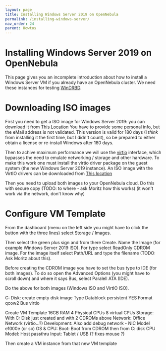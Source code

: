 ```yaml
---
layout: page
title: Installing Windows Server 2019 on OpenNebula
permalink: /installing-windows-server/
nav_order: 24
parent: Howtos
---
```


# [](#header-1) Installing Windows Server 2019 on OpenNebula 

This page gives you an incomplete introduction about how to install
a Windows Server VM if you already have an OpenNebula cluster. We
need these instances for testing [WinDRBD](https://www.github.com/LINBIT/WinDRBD).

# [](#header-2) Downloading ISO images

First you need to get a ISO image for Windows Server 2019: you
can download it from [This Location](https://www.microsoft.com/en-us/evalcenter/download-windows-server-2019)
You have to provide some personal info, but the eMail address is not validated.
This version is valid for 180 days (I *think* from installing it the first time, but I didn't count), so be prepared to either obtain a license or re-install Windows after 180 days.

Then to achive maximum performance we will use the [virtio](https://wiki.libvirt.org/page/Virtio) interface, which bypasses the need to emulate networking / storage and other hardware. To make this work one must install the virtio driver package on the guest system (the new Windows Server 2019 instance). An ISO image with the VirtIO drivers can be downloaded from [This location](https://fedorapeople.org/groups/virt/virtio-win/direct-downloads/archive-virtio/virtio-win-0.1.221-1/)

Then you need to upload both images to your OpenNebula cloud. Do this with
secure copy (TODO: to where - ask Moritz how this works) (it won't work
via the network, don't know why)

# [](#header-2) Configure VM Template

From the dashboard (menu on the left side you might have to click
the button with the three lines) select Storage / Images.

Then select the green plus sign and from there Create. Name the
Image (for example Windows Server 2019 ISO). For type select 
ReadOnly CDROM image. For the image itself select Path/URL
and type the filename (TODO: Ask Moritz about this).

Before creating the CDROM image you have to set the bus type to
IDE (for both images). To do so open the Advanced Options (you
might have to scroll down) and where it says Bus, select
Paralell ATA (IDE).

Do the above for both images (Windows ISO and VirtIO ISO).

C: Disk: create empty disk image
	Type Datablock
	persistent YES
	Format qcow2
	Bus virtio

Create VM Template
	16GB RAM
	4 Physical CPUs
	8 virtual CPUs
	Storage: With C: Disk just created and with 2 CDROMs above
	Network: Office Network (virtio...?)
		Development: Also add debug network - NIC Model e1000e (or so)
	OS & CPU:
		Boot: Boot from CDROM then from C: disk
		CPU Model: Host passthru
	Input:
		Tablet / USB (? fixes mouse ?)

Then create a VM instance from that new VM template

